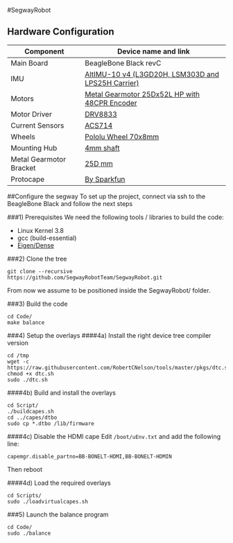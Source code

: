 #SegwayRobot

## Hardware Configuration
| Component               | Device name and link                                                                     |
|-------------------------|------------------------------------------------------------------------------------------|
| Main Board              | BeagleBone Black revC                                                                    |
| IMU                     | [AltIMU-10 v4 (L3GD20H, LSM303D and LPS25H Carrier)](https://www.pololu.com/product/2470)|
| Motors                  | [Metal Gearmotor 25Dx52L HP with 48CPR Encoder](https://www.pololu.com/product/2273)     |
| Motor Driver            | [DRV8833](https://www.pololu.com/product/2130)                                           |
| Current Sensors         |  [ACS714](https://www.pololu.com/product/1185)                                           |
| Wheels                  | [Pololu Wheel 70x8mm](https://www.pololu.com/product/1425)                               |
| Mounting Hub            | [4mm shaft](https://www.pololu.com/product/1081)                                         |
| Metal Gearmotor Bracket | [25D mm](https://www.pololu.com/product/2676)                                            |
| Protocape               | [By Sparkfun](https://www.sparkfun.com/products/12774)                                   |

##Configure the segway
To set up the project, connect via ssh to the BeagleBone Black and follow the next steps

###1) Prerequisites
We need the following tools / libraries to build the code:

* Linux Kernel 3.8
* gcc (build-essential)
* [Eigen/Dense](http://eigen.tuxfamily.org/index.php?title=Main_Page)

###2) Clone the tree

	git clone --recursive https://github.com/SegwayRobotTeam/SegwayRobot.git

From now we assume to be positioned inside the SegwayRobot/ folder.

###3) Build the code

	cd Code/
	make balance

###4) Setup the overlays
####4a) Install the right device tree compiler version
	
	cd /tmp
	wget -c https://raw.githubusercontent.com/RobertCNelson/tools/master/pkgs/dtc.sh
	chmod +x dtc.sh
	sudo ./dtc.sh

####4b) Build and install the overlays

	cd Script/
	./buildcapes.sh
	cd ../capes/dtbo
	sudo cp *.dtbo /lib/firmware

####4c) Disable the HDMI cape
Edit `/boot/uEnv.txt` and add the following line:

	capemgr.disable_partno=BB-BONELT-HDMI,BB-BONELT-HDMIN

Then reboot

####4d) Load the required overlays

	cd Scripts/
	sudo ./loadvirtualcapes.sh

###5) Launch the balance program

	cd Code/
	sudo ./balance
